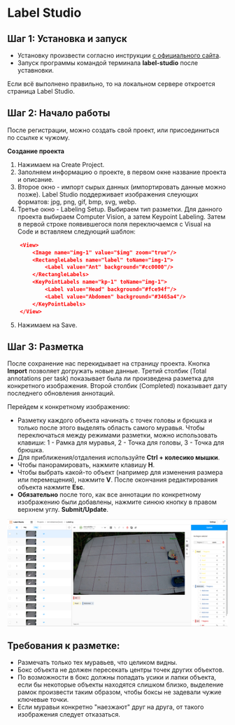 # Label Studio
## Шаг 1: Установка и запуск
- Установку произвести согласно инструкции [с официального сайта](https://labelstud.io/guide/install.html).
- Запуск программы командой терминала **label-studio** после уставновки.

Если всё выполнено правильно, то на локальном сервере откроется страница Label Studio.
## Шаг 2: Начало работы
После регистрации, можно создать свой проект, или присоединиться по ссылке к чужому.

**Создание проекта**
1. Нажимаем на Create Project.
2. Заполняем информацию о проекте, в первом окне название проекта и описание.
3. Второе окно - импорт сырых данных (импортировать данные можно позже). Label Studio поддерживает изображения слеующих форматов: jpg, png, gif, bmp, svg, webp.
4. Третье окно - Labeling Setup. Выбираем тип разметки. Для данного проекта выбираем Computer Vision, а затем Keypoint Labeling. Затем в первой строке появившегося поля переключаемся с Visual на Code и вставляем следующий шаблон:

``` json
    <View>
        <Image name="img-1" value="$img" zoom="true"/>
        <RectangleLabels name="label" toName="img-1">
            <Label value="Ant" background="#cc0000"/>
        </RectangleLabels>
        <KeyPointLabels name="kp-1" toName="img-1">
            <Label value="Head" background="#fce94f"/>
            <Label value="Abdomen" background="#3465a4"/>
        </KeyPointLabels> 
    </View>
```
5. Нажимаем на Save.

## Шаг 3: Разметка
После сохранение нас перекидывает на страницу проекта. Кнопка **Import** позволяет догружать новые данные. Третий столбик (Total annotations per task) показывает была ли произведена разметка для конкретного изображения. Второй столбик (Completed) показывает дату последнего обновления аннотаций. 

Перейдем к конкретному изображению:
- Разметку каждого объекта начинать с точек головы и брюшка и только после этого выделять область самого муравья. Чтобы переключаться между режимами разметки, можно использовать клавиши: 1 - Рамка для муравья, 2 - Точка для головы, 3 - Точка для брюшка.
- Для приближения/отдаления используйте **Ctrl + колесико мышки**.
- Чтобы панорамировать, нажмите клавишу **H**.
- Чтобы выбрать какой-то объект (например для изменения размера или перемещения), нажмите **V**. После окончания редактирования объекта нажмите **Esc**.
- **Обязательно** после того, как все аннотации по конкретному изображению были добавлены, нажмите синюю кнопку в правом верхнем углу. **Submit/Update**.

![Screenshot](ls.png)

## Требования к разметке: 
- Размечать только тех муравьев, что целиком видны.
- Бокс объекта не должен пересекать центры точек других объектов.
- По возможности в бокс должны попадать усики и лапки объекта, если бы некоторые объекты находятся слишком близко, выделение рамок произвести таким образом, чтобы боксы не задевали чужие ключевые точки.
- Если муравьи конкретно "наезжают" друг на друга, от такого изображения следует отказаться.
